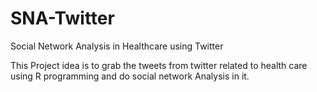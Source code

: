 # SNA-Twitter
Social Network Analysis in Healthcare using Twitter

This Project idea is to grab the tweets from twitter related to health care using R programming and do social network Analysis in it.

